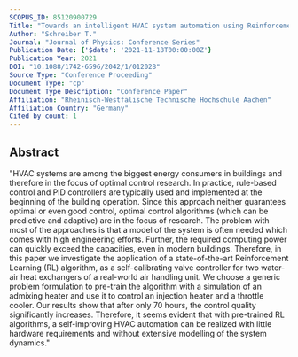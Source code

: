 ```yaml
---
SCOPUS_ID: 85120900729
Title: "Towards an intelligent HVAC system automation using Reinforcement Learning"
Author: "Schreiber T."
Journal: "Journal of Physics: Conference Series"
Publication Date: {'$date': '2021-11-18T00:00:00Z'}
Publication Year: 2021
DOI: "10.1088/1742-6596/2042/1/012028"
Source Type: "Conference Proceeding"
Document Type: "cp"
Document Type Description: "Conference Paper"
Affiliation: "Rheinisch-Westfälische Technische Hochschule Aachen"
Affiliation Country: "Germany"
Cited by count: 1
---
```


## Abstract
"HVAC systems are among the biggest energy consumers in buildings and therefore in the focus of optimal control research. In practice, rule-based control and PID controllers are typically used and implemented at the beginning of the building operation. Since this approach neither guarantees optimal or even good control, optimal control algorithms (which can be predictive and adaptive) are in the focus of research. The problem with most of the approaches is that a model of the system is often needed which comes with high engineering efforts. Further, the required computing power can quickly exceed the capacities, even in modern buildings. Therefore, in this paper we investigate the application of a state-of-the-art Reinforcement Learning (RL) algorithm, as a self-calibrating valve controller for two water-air heat exchangers of a real-world air handling unit. We choose a generic problem formulation to pre-train the algorithm with a simulation of an admixing heater and use it to control an injection heater and a throttle cooler. Our results show that after only 70 hours, the control quality significantly increases. Therefore, it seems evident that with pre-trained RL algorithms, a self-improving HVAC automation can be realized with little hardware requirements and without extensive modelling of the system dynamics."

